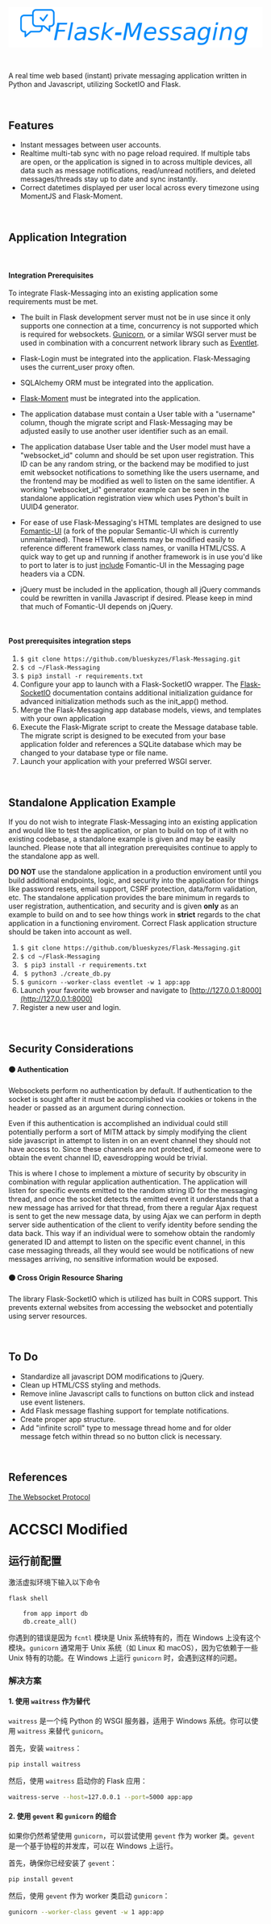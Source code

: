 <p align="center">
  <img src="logo.png" />
</p>

&nbsp;

A real time web based (instant) private messaging application written in Python and Javascript, utilizing SocketIO and Flask.

&nbsp;

## Features
* Instant messages between user accounts.
* Realtime multi-tab sync with no page reload required. If multiple tabs are open, or the application is signed in to across multiple devices, all data such as message notifications, read/unread notifiers, and deleted messages/threads stay up to date and sync instantly. 
* Correct datetimes displayed per user local across every timezone using MomentJS and Flask-Moment.


&nbsp;


## Application Integration

&nbsp;

#### Integration Prerequisites
To integrate Flask-Messaging into an existing application some requirements must be met.

* The built in Flask development server must not be in use since it only supports one connection at a time, concurrency is not supported which is required for websockets. [Gunicorn](https://gunicorn.org/), or a similar WSGI server must be used in combination with a concurrent network library such as [Eventlet](http://eventlet.net/).

* Flask-Login must be integrated into the application. Flask-Messaging uses the current_user proxy often.

* SQLAlchemy ORM must be integrated into the application.

* [Flask-Moment](https://github.com/miguelgrinberg/Flask-Moment) must be integrated into the application. 

* The application database must contain a User table with a "username" column, though the migrate script and Flask-Messaging may be adjusted easily to use another user identifier such as an email.

* The application database User table and the User model must have a "websocket_id" column and should be set upon user registration. This ID can be any random string, or the backend may be modified to just emit websocket notifications to something like the users username, and the frontend may be modified as well to listen on the same identifier. A working "websocket_id" generator example can be seen in the standalone application registration view which uses Python's built in UUID4 generator.

* For ease of use Flask-Messaging's HTML templates are designed to use [Fomantic-UI](https://fomantic-ui.com/) (a fork of the popular Semantic-UI which is currently unmaintained). These HTML elements may be modified easily to reference different framework class names, or vanilla HTML/CSS. A quick way to get up and running if another framework is in use you'd like to port to later is to just [include](https://fomantic-ui.com/introduction/getting-started.html#using-a-cdn-provider) Fomantic-UI in the Messaging page headers via a CDN.

* jQuery must be included in the application, though all jQuery commands could be rewritten in vanilla Javascript if desired. Please keep in mind that much of Fomantic-UI depends on jQuery.

&nbsp;

#### Post prerequisites integration steps


1. ```$ git clone https://github.com/blueskyzes/Flask-Messaging.git ```
2. ```$ cd ~/Flask-Messaging```
3. ```$ pip3 install -r requirements.txt```
4. Configure your app to launch with a Flask-SocketIO wrapper. The [Flask-SocketIO](https://flask-socketio.readthedocs.io/en/latest/#initialization) documentation contains additional initialization guidance for advanced initialization methods such as the init_app() method.
5. Merge the Flask-Messaging app database models, views, and templates with your own application
6. Execute the Flask-Migrate script to create the Message database table. The migrate script is designed to be executed from your base application folder and references a SQLite database which may be changed to your database type or file name.
7. Launch your application with your preferred WSGI server.

&nbsp;

## Standalone Application Example
If you do not wish to integrate Flask-Messaging into an existing application and would like to test the application, or plan to build on top of it with no existing codebase, a standalone example is given and may be easily launched. Please note that all integration prerequisites continue to apply to the standalone app as well.

**DO NOT** use the standalone application in a production enviroment until you build additional endpoints, logic, and security into the application for things like password resets, email support, CSRF protection, data/form validation, etc. The standalone application provides the bare minimum in regards to user registration, authentication, and security and is given **only** as an example to build on and to see how things work in **strict** regards to the chat application in a functioning enviroment. Correct Flask application structure should be taken into account as well.


1. ``` $ git clone https://github.com/blueskyzes/Flask-Messaging.git ```
2. ``` $ cd ~/Flask-Messaging ```
3. ``` $ pip3 install -r requirements.txt```
4. ``` $ python3 ./create_db.py```
4. ``` $ gunicorn --worker-class eventlet -w 1 app:app ```
5. Launch your favorite web browser and navigate to [http://127.0.0.1:8000](http://127.0.0.1:8000)
6. Register a new user and login.


&nbsp;


## Security Considerations

#### ⚫ Authentication

Websockets perform no authentication by default. If authentication to the socket is sought after it must be accomplished via cookies or tokens in the header or passed as an argument during connection.

Even if this authentication is accomplished an individual could still potentially perform a sort of MITM attack by simply modifying the client side javascript in attempt to listen in on an event channel they should not have access to. Since these channels are not protected, if someone were to obtain the event channel ID, eavesdropping would be trivial.

This is where I chose to implement a mixture of security by obscurity in combination with regular application authentication. The application will listen for specific events emitted to the random string ID for the messaging thread, and once the socket detects the emitted event it understands that a new message has arrived for that thread, from there a regular Ajax request is sent to get the new message data, by using Ajax we can perform in depth server side authentication of the client to verify identity before sending the data back.
This way if an individual were to somehow obtain the randomly generated ID and attempt to listen on the specific event channel, in this case messaging threads, all they would see would be notifications of new messages arriving, no sensitive information would be exposed.

#### ⚫ Cross Origin Resource Sharing
The library Flask-SocketIO which is utilized has built in CORS support. This prevents external websites from accessing the websocket and potentially using server resources.

&nbsp;

## To Do
* Standardize all javascript DOM modifications to jQuery.
* Clean up HTML/CSS styling and methods.
* Remove inline Javascript calls to functions on button click and instead use event listeners.
* Add Flask message flashing support for template notifications.
* Create proper app structure.
* Add "infinite scroll" type to message thread home and for older message fetch within thread so no button click is necessary. 

&nbsp;

## References
[The Websocket Protocol](https://tools.ietf.org/html/rfc6455)



# ACCSCI Modified


## 运行前配置
激活虚拟环境下输入以下命令
```
flask shell
```
```
    from app import db
    db.create_all()

```

你遇到的错误是因为 `fcntl` 模块是 Unix 系统特有的，而在 Windows 上没有这个模块。`gunicorn` 通常用于 Unix 系统（如 Linux 和 macOS），因为它依赖于一些 Unix 特有的功能。在 Windows 上运行 `gunicorn` 时，会遇到这样的问题。

### 解决方案

#### 1. **使用 `waitress` 作为替代**

`waitress` 是一个纯 Python 的 WSGI 服务器，适用于 Windows 系统。你可以使用 `waitress` 来替代 `gunicorn`。

首先，安装 `waitress`：

```sh
pip install waitress
```

然后，使用 `waitress` 启动你的 Flask 应用：

```sh
waitress-serve --host=127.0.0.1 --port=5000 app:app
```

#### 2. **使用 `gevent` 和 `gunicorn` 的组合**

如果你仍然希望使用 `gunicorn`，可以尝试使用 `gevent` 作为 worker 类。`gevent` 是一个基于协程的并发库，可以在 Windows 上运行。

首先，确保你已经安装了 `gevent`：

```sh
pip install gevent
```

然后，使用 `gevent` 作为 worker 类启动 `gunicorn`：

```sh
gunicorn --worker-class gevent -w 1 app:app
```

